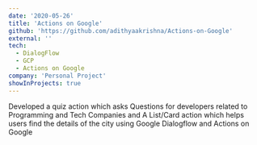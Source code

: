 ```yaml
---
date: '2020-05-26'
title: 'Actions on Google'
github: 'https://github.com/adithyaakrishna/Actions-on-Google'
external: ''
tech:
  - DialogFlow
  - GCP
  - Actions on Google
company: 'Personal Project'
showInProjects: true
---
```


Developed a quiz action which asks Questions for developers related to Programming and Tech Companies and A List/Card action which helps users find the details of the city using Google Dialogflow and Actions on Google
